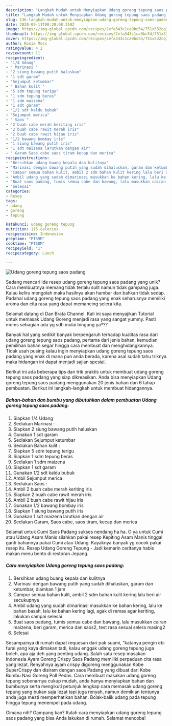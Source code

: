 ```yaml
---
description: "Langkah Mudah untuk Menyiapkan Udang goreng tepung saos padang Anti Gagal"
title: "Langkah Mudah untuk Menyiapkan Udang goreng tepung saos padang Anti Gagal"
slug: 136-langkah-mudah-untuk-menyiapkan-udang-goreng-tepung-saos-padang-anti-gagal
date: 2020-09-11T00:20:08.359Z
image: https://img-global.cpcdn.com/recipes/2efa343c1ca9bc54/751x532cq70/udang-goreng-tepung-saos-padang-foto-resep-utama.jpg
thumbnail: https://img-global.cpcdn.com/recipes/2efa343c1ca9bc54/751x532cq70/udang-goreng-tepung-saos-padang-foto-resep-utama.jpg
cover: https://img-global.cpcdn.com/recipes/2efa343c1ca9bc54/751x532cq70/udang-goreng-tepung-saos-padang-foto-resep-utama.jpg
author: Rosie Moss
ratingvalue: 4.2
reviewcount: 11
recipeingredient:
- "1/4 Udang"
- " Marinasi "
- "2 siung bawang putih haluskan"
- "1 sdt garam"
- "Sejumput ketumbar"
- " Bahan kulit "
- "5 sdm tepung terigu"
- "1 sdm tepung beras"
- "1 sdm maizena"
- "1 sdt garam"
- "1/2 sdt kaldu bubuk"
- "Sejumput merica"
- " Saos "
- "2 buah cabe merah keriting iris"
- "2 buah cabe rawit merah iris"
- "2 buah cabe rawit hijau iris"
- "1/2 bawang bombay iris"
- "1 siung bawang putih iris"
- "1 sdt maizena larutkan dengan air"
- " Garam Saos cabe saos tiram kecap dan merica"
recipeinstructions:
- "Bersihkan udang buang kepala dan kulitnya"
- "Marinasi dengan bawang putih yang sudah dihaluskan, garam dan ketumbar, diamkan 1 jam"
- "Campur semua bahan kulit, ambil 2 sdm bahan kulit kering lalu beri air secukupnya"
- "Ambil udang yang sudah dimarinasi masukkan ke bahan kering, lalu ke bahan basah, lalu ke bahan kering lagi, agak di remas agar keriting, lakukan sampai selesai"
- "Buat saos padang, tumis semua cabe dan bawang, lalu masukkan cairan maizena, beri garam, merica dan saos2, test rasa sesuai selera masing2"
- "Selesai"
categories:
- Resep
tags:
- udang
- goreng
- tepung

katakunci: udang goreng tepung 
nutrition: 115 calories
recipecuisine: Indonesian
preptime: "PT39M"
cooktime: "PT60M"
recipeyield: "1"
recipecategory: Lunch

---
```



![Udang goreng tepung saos padang](https://img-global.cpcdn.com/recipes/2efa343c1ca9bc54/751x532cq70/udang-goreng-tepung-saos-padang-foto-resep-utama.jpg)

Sedang mencari ide resep udang goreng tepung saos padang yang unik? Cara membuatnya memang tidak terlalu sulit namun tidak gampang juga. Kalau keliru mengolah maka hasilnya akan hambar dan bahkan tidak sedap. Padahal udang goreng tepung saos padang yang enak seharusnya memiliki aroma dan cita rasa yang dapat memancing selera kita.

Selamat datang di Dan Brata Channel. Kali ini saya menyajikan Tutorial untuk memasak Udang Goreng menjadi rasa yang sangat yummy. Pasti moms sebagian ada yg sdh mulai bingung ya???

Banyak hal yang sedikit banyak berpengaruh terhadap kualitas rasa dari udang goreng tepung saos padang, pertama dari jenis bahan, kemudian pemilihan bahan segar hingga cara membuat dan menghidangkannya. Tidak usah pusing kalau ingin menyiapkan udang goreng tepung saos padang yang enak di mana pun anda berada, karena asal sudah tahu triknya maka hidangan ini dapat menjadi sajian spesial.


Berikut ini ada beberapa tips dan trik praktis untuk membuat udang goreng tepung saos padang yang siap dikreasikan. Anda bisa menyiapkan Udang goreng tepung saos padang menggunakan 20 jenis bahan dan 6 tahap pembuatan. Berikut ini langkah-langkah untuk membuat hidangannya.

<!--inarticleads1-->

##### Bahan-bahan dan bumbu yang dibutuhkan dalam pembuatan Udang goreng tepung saos padang:

1. Siapkan 1/4 Udang
1. Sediakan  Marinasi :
1. Siapkan 2 siung bawang putih haluskan
1. Gunakan 1 sdt garam
1. Sediakan Sejumput ketumbar
1. Sediakan  Bahan kulit :
1. Siapkan 5 sdm tepung terigu
1. Siapkan 1 sdm tepung beras
1. Sediakan 1 sdm maizena
1. Siapkan 1 sdt garam
1. Gunakan 1/2 sdt kaldu bubuk
1. Ambil Sejumput merica
1. Sediakan  Saos :
1. Ambil 2 buah cabe merah keriting iris
1. Siapkan 2 buah cabe rawit merah iris
1. Ambil 2 buah cabe rawit hijau iris
1. Gunakan 1/2 bawang bombay iris
1. Siapkan 1 siung bawang putih iris
1. Gunakan 1 sdt maizena larutkan dengan air
1. Sediakan  Garam, Saos cabe, saos tiram, kecap dan merica


Selamat untuk Cumi Saos Padang sukses nendang ha ha. O ya untuk Cumi atau Udang Asam Manis silahkan pakai resep Kepiting Asam Manis tinggal ganti bahannya pakai Cumi atau Udang. Kayaknya banyak yg cocok pakai resep itu. Resep Udang Goreng Tepung - Jadi kemarin ceritanya habis makan menu bento di restoran Jepang. 

<!--inarticleads2-->

##### Cara menyiapkan Udang goreng tepung saos padang:

1. Bersihkan udang buang kepala dan kulitnya
1. Marinasi dengan bawang putih yang sudah dihaluskan, garam dan ketumbar, diamkan 1 jam
1. Campur semua bahan kulit, ambil 2 sdm bahan kulit kering lalu beri air secukupnya
1. Ambil udang yang sudah dimarinasi masukkan ke bahan kering, lalu ke bahan basah, lalu ke bahan kering lagi, agak di remas agar keriting, lakukan sampai selesai
1. Buat saos padang, tumis semua cabe dan bawang, lalu masukkan cairan maizena, beri garam, merica dan saos2, test rasa sesuai selera masing2
1. Selesai


Sesampainya di rumah dapat requesan dari pak suami, &#34;katanya pengin ebi furai yang kaya dimakan tadi, kalau enggak udang goreng tepung juga boleh, apa aja deh yang penting udang. Salah satu resep masakan Indonesia Ayam Goreng Crispy Saos Padang memiliki perpaduan cita rasa yang lezat. Renyahnya ayam crispy digoreng menggunakan Kobe SuperCrispy dan disiram dengan saos Padang yang dibuat dari Kobe Bumbu Nasi Goreng Poll Pedas. Cara membuat masakan udang goreng tepung sebenarnya cukup mudah, anda hanya menyiapkan bahan dan bumbunya serta mengikuti petunjuk lengkap cara memasak udang goreng tepung yang bukan saja lezat tapi juga renyah, namun demikian tentunya anda juga mesti memperhatikan bahan. Bolak-balik udang pada tepung hingga tepung menempel pada udang. 

Gimana nih? Gampang kan? Itulah cara menyiapkan udang goreng tepung saos padang yang bisa Anda lakukan di rumah. Selamat mencoba!
